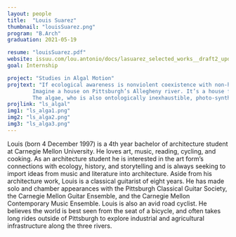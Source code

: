 ```yaml
---
layout: people
title:  "Louis Suarez"
thumbnail: "louisSuarez.png"
program: "B.Arch"
graduation: 2021-05-19

resume: "louisSuarez.pdf"
website: issuu.com/lou.antonio/docs/lasuarez_selected_works__draft2_update__pages__sma 
goal: Internship

project: "Studies in Algal Motion"
projtext: "If ecological awareness is nonviolent coexistence with non-human others, then ecological architecture isn’t simply synonymous with sustainable architecture which aims to reduce negative impact of human built structures on the environment.1 Ecological architecture is more like an architecture mediating the space between humans and others, in which the building envelope is understood as something that also shelters others and program is the mode in which others operate in, each in completely unique ways. In a sense then, all architecture is ecological even when it’s unintentional.
        Imagine a house on Pittsburgh’s Allegheny river. It’s a house for humans, where they sleep, dine, play, procreate, entertain, or what-you-will. It’s a house for concrete that is poured, sets, and gradually erodes in the river. It’s a house for the river which modifies the concrete, provides gray water for the plumbing, and causes flooding every December. And it’s a house for algae which swims about for (at first glance) no apparent reason partaking in what we call Brownian motion. What this house is is inexhaustible.
        The algae, who is also ontologically inexhaustible, photo-synthesizes sugars from carbon dioxide and water. It releases oxygen that the family cat breaths. It swims about, and not in a completely random way, because algae, just like the cat, is more likely to do some things than others. More specifically, algae is reacts to sunlight in a particular way that can modeled with what is known as a Markov chain, or stochastic model describing the total possible sequence of events. By computing this we discover that the algae’s position in relationship to an aperture in a container can be determined probabilistically based on how long it has been exposed to sunlight.2,3 Because algae must be periodically shift between states of intense light and darkness in order to survive, its presence in the house isn’t constantly present. The algae partakes in a fluctuating dance of survival that in turn, mediates our experience of opacity and light, thus effecting how we live in a real-time way. Solidarity is achieved between us and them."
projlink: "ls_algal"
img1: "ls_alga1.png"
img2: "ls_alga2.png"
img3: "ls_alga3.png"
---
```


Louis (born 4 December 1997) is a 4th year bachelor of architecture student at Carnegie Mellon University. He loves art, music, reading, cycling, and cooking. As an architecture student he is interested in the art form’s connections with ecology, history, and storytelling and is always seeking to import ideas from music and literature into architecture. Aside from his architecture work, Louis is a classical guitarist of eight years. He has made solo and chamber appearances with the Pittsburgh Classical Guitar Society, the Carnegie Mellon Guitar Ensemble, and the Carnegie Mellon Contemporary Music Ensemble. Louis is also an avid road cyclist. He believes the world is best seen from the seat of a bicycle, and often takes long rides outside of Pittsburgh to explore industrial and agricultural infrastructure along the three rivers.

